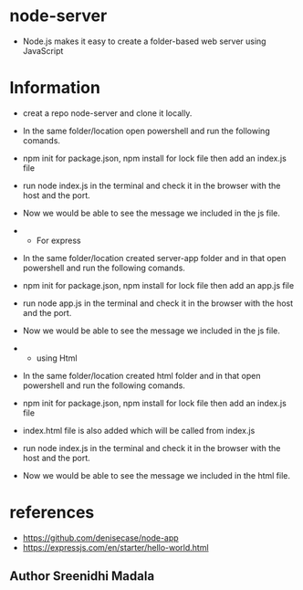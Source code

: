 # node-server

- Node.js makes it easy to create a folder-based web server using JavaScript

# Information

- creat a repo node-server and clone it locally.
- In the same folder/location open powershell and run the following comands.
- npm init for package.json, npm install for lock file then add an index.js file
- run node index.js in the terminal and check it in the browser with the host and the port.
- Now we would be able to see the message we included in the js file.

- - For express

- In the same folder/location created server-app folder and in that open powershell and run the following comands.
- npm init for package.json, npm install for lock file then add an app.js file
- run node app.js in the terminal and check it in the browser with the host and the port.
- Now we would be able to see the message we included in the js file.

- - using Html

- In the same folder/location created html folder and in that open powershell and run the following comands.
- npm init for package.json, npm install for lock file then add an index.js file
- index.html file is also added which will be called from index.js 
- run node index.js in the terminal and check it in the browser with the host and the port.
- Now we would be able to see the message we included in the html file.


# references

- https://github.com/denisecase/node-app
- https://expressjs.com/en/starter/hello-world.html

## Author Sreenidhi Madala
